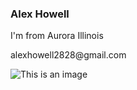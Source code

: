 ### Alex Howell
<p> I'm from Aurora Illinois <p>
  
<p> alexhowell2828@gmail.com <p>
  
 ![This is an image](headshot.PNG) 
<!--
**AlexHowell028/AlexHowell028** is a ✨ _special_ ✨ repository because its `README.md` (this file) appears on your GitHub profile.

Here are some ideas to get you started:

- 🔭 I’m currently working on ...
- 🌱 I’m currently learning ...
- 👯 I’m looking to collaborate on ...
- 🤔 I’m looking for help with ...
- 💬 Ask me about ...
- 📫 How to reach me: ...
- 😄 Pronouns: ...
- ⚡ Fun fact: ...
-->

